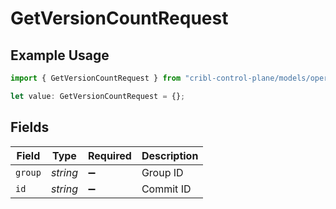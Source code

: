 # GetVersionCountRequest

## Example Usage

```typescript
import { GetVersionCountRequest } from "cribl-control-plane/models/operations";

let value: GetVersionCountRequest = {};
```

## Fields

| Field              | Type               | Required           | Description        |
| ------------------ | ------------------ | ------------------ | ------------------ |
| `group`            | *string*           | :heavy_minus_sign: | Group ID           |
| `id`               | *string*           | :heavy_minus_sign: | Commit ID          |